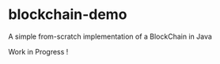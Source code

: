 # blockchain-demo

A simple from-scratch implementation of a BlockChain in Java

Work in Progress !
